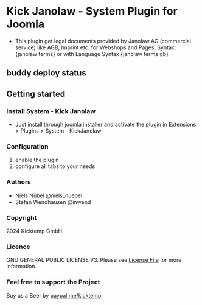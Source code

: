 # Kick Janolaw - System Plugin for Joomla

* This plugin get legal documents provided by Janolaw AG (commercial service) like AGB, Imprint etc. for Webshops and Pages. Syntax: {janolaw terms} or with Language Syntax {janolaw terms gb}

## buddy deploy status


## Getting started

### Install System - Kick Janolaw
* Just install through joomla installer and activate the plugin in Extensions > Plugins > System - KickJanolaw

### Configuration
1. enable the plugin
2. configure all tabs to your needs



### Authors
- Niels Nübel @niels_nuebel
- Stefan Wendhausen @inwend

### Copyright
2024 Kicktemp GmbH

### Licence
GNU GENERAL PUBLIC LICENSE V3. Please see [License File](LICENSE.txt) for more information.

### Feel free to support the Project
Buy us a Beer by [paypal.me/kicktemp](https://www.paypal.me/kicktemp/)
